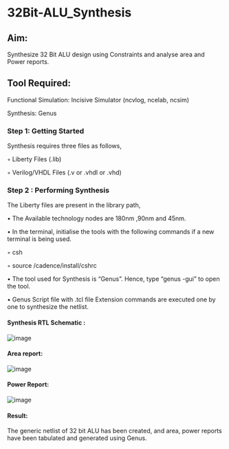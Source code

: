 # 32Bit-ALU_Synthesis

## Aim:

Synthesize 32 Bit ALU design using Constraints and analyse area and Power reports.

## Tool Required:

Functional Simulation: Incisive Simulator (ncvlog, ncelab, ncsim)

Synthesis: Genus

### Step 1: Getting Started

Synthesis requires three files as follows,

◦ Liberty Files (.lib)

◦ Verilog/VHDL Files (.v or .vhdl or .vhd)

### Step 2 : Performing Synthesis

The Liberty files are present in the library path,

• The Available technology nodes are 180nm ,90nm and 45nm.

• In the terminal, initialise the tools with the following commands if a new terminal is being
used.

◦ csh

◦ source /cadence/install/cshrc

• The tool used for Synthesis is “Genus”. Hence, type “genus -gui” to open the tool.

• Genus Script file with .tcl file Extension commands are executed one by one to synthesize the netlist.

#### Synthesis RTL Schematic :
![image](https://github.com/user-attachments/assets/2c438733-ecb2-4f27-8255-813524d5a67f)

#### Area report:
![image](https://github.com/user-attachments/assets/f7227fce-c61c-4683-9397-6d5c24a804dd)

#### Power Report:
![image](https://github.com/user-attachments/assets/06a7e84f-2167-4344-b2c3-ec031655c1ef)

#### Result: 

The generic netlist of 32 bit ALU  has been created, and area, power reports have been tabulated and generated using Genus.
